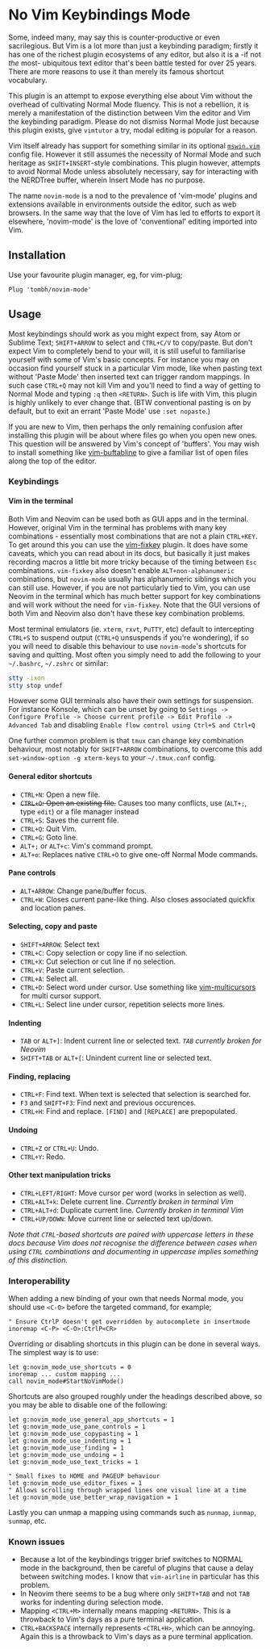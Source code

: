 #  No Vim Keybindings Mode

Some, indeed many, may say this is counter-productive or even sacrilegious. But Vim is a lot more than just a keybinding paradigm; firstly it has one of the richest plugin ecosystems of any editor, but also it is a -if not *the* most- ubiquitous text editor that's been battle tested for over 25 years. There are more reasons to use it than merely its famous shortcut vocabulary.

This plugin is an attempt to expose everything else about Vim without the overhead of cultivating Normal Mode fluency. This is not a rebellion, it is merely a manifestation of the distinction between Vim the editor and Vim the keybinding paradigm. Please do not dismiss Normal Mode just because this plugin exists, give `vimtutor` a try, modal editing is popular for a reason.

Vim itself already has support for something similar in its optional [`mswin.vim`](https://github.com/vim/vim/blob/master/runtime/mswin.vim) config file. However it still assumes the necessity of Normal Mode and such heritage as `SHIFT+INSERT`-style combinations. This plugin however, attempts to avoid Normal Mode unless absolutely necessary, say for interacting with the NERDTree buffer, wherein Insert Mode has no purpose.

The name `novim-mode` is a nod to the prevalence of 'vim-mode' plugins and extensions available in environments outside the editor, such as web browsers. In the same way that the love of Vim has led to efforts to export it elsewhere, 'novim-mode' is the love of 'conventional' editing imported into Vim.

## Installation

Use your favourite plugin manager, eg, for vim-plug;

`Plug 'tombh/novim-mode'`

## Usage

Most keybindings should work as you might expect from, say Atom or Sublime Text; `SHIFT+ARROW` to select and `CTRL+C/V` to copy/paste. But don't expect Vim to completely bend to your will, it is still useful to familiarise yourself with some of Vim's basic concepts. For instance you may on occasion find yourself stuck in a particular Vim mode, like when pasting text without 'Paste Mode' then inserted text can trigger random mappings. In such case `CTRL+Q` may not kill Vim and you'll need to find a way of getting to Normal Mode and typing `:q` then `<RETURN>`. Such is life with Vim, this plugin is highly unlikely to ever change that. (BTW conventional pasting is on by default, but to exit an errant 'Paste Mode' use `:set nopaste`.)

If you are new to Vim, then perhaps the only remaining confusion after installing this plugin will be about where files go when you open new ones. This question will be answered by Vim's concept of 'buffers'. You may wish to install something like [vim-buftabline](https://github.com/ap/vim-buftabline) to give a familiar list of open files along the top of the editor.

### Keybindings

#### Vim in the terminal
Both Vim and Neovim can be used both as GUI apps and in the terminal. However, original Vim in the terminal has problems with many key combinations - essentially most combinations that are not a plain `CTRL+KEY`. To get around this you can use the [vim-fixkey](https://github.com/drmikehenry/vim-fixkey) plugin. It does have some caveats, which you can read about in its docs, but basically it just makes recording macros a little bit more tricky because of the timing between `Esc` combinations. `vim-fixkey` also doesn't enable `ALT+non-alphanumeric` combinations, but `novim-mode` usually has alphanumeric siblings which you can still use. However, if you are not particularly tied to Vim, you can use Neovim in the terminal which has much better support for key combinations and will work without the  need for `vim-fixkey`. Note that the GUI versions of both Vim and Neovim also don't have these key combination problems.

Most terminal emulators (ie. `xterm`, `rxvt`, `PuTTY`, etc) default to intercepting `CTRL+S` to suspend output (`CTRL+Q` unsuspends if you're wondering), if so you will need to disable this behaviour to use `novim-mode`'s shortcuts for saving and quitting. Most often you simply need to add the following to your `~/.bashrc`, `~/.zshrc` or similar:

```sh
stty -ixon
stty stop undef
```

However some GUI terminals also have their own settings for suspension. For instance Konsole, which can be unset by going to `Settings -> Configure Profile -> Choose current profile -> Edit Profile -> Advanced Tab` and disabling `Enable flow control using Ctrl+S and Ctrl+Q`

One further common problem is that `tmux` can change key combination behaviour, most notably for `SHIFT+ARROW` combinations, to overcome this add `set-window-option -g xterm-keys` to your `~/.tmux.conf` config.

#### General editor shortcuts
  * `CTRL+N`: Open a new file.
  * ~~`CTRL+O`: Open an existing file.~~ Causes too many conflicts, use (`ALT+;`, type `edit`) or a file manager instead
  * `CTRL+S`: Saves the current file.
  * `CTRL+Q`: Quit Vim.
  * `CTRL+G`: Goto line.
  * `ALT+;` or `ALT+c`: Vim's command prompt.
  * `ALT+o`: Replaces native `CTRL+O` to give one-off Normal Mode commands.

#### Pane controls
  * `ALT+ARROW`: Change pane/buffer focus.
  * `CTRL+W`: Closes current pane-like thing. Also closes associated quickfix and location panes.

#### Selecting, copy and paste
  * `SHIFT+ARROW`: Select text
  * `CTRL+C`: Copy selection or copy line if no selection.
  * `CTRL+X`: Cut selection or cut line if no selection.
  * `CTRL+V`: Paste current selection.
  * `CTRL+A`: Select all.
  * `CTRL+D`: Select word under cursor. Use something like [vim-multicursors](https://github.com/terryma/vim-multiple-cursors) for multi cursor support.
  * `CTRL+L`: Select line under cursor, repetition selects more lines.

#### Indenting
  * `TAB` or `ALT+]`: Indent current line or selected text. _`TAB` currently broken for Neovim_
  * `SHIFT+TAB` or `ALT+[`: Unindent current line or selected text.

#### Finding, replacing
  * `CTRL+F`: Find text. When text is selected that selection is searched for.
  * `F3` and `SHIFT+F3`: Find next and previous occurences.
  * `CTRL+H`: Find and replace. `[FIND]` and `[REPLACE]` are prepopulated.

#### Undoing
  * `CTRL+Z` or `CTRL+U`: Undo.
  * `CTRL+Y`: Redo.

#### Other text manipulation tricks
  * `CTRL+LEFT/RIGHT`: Move cursor per word (works in selection as well).
  * `CTRL+ALT+k`: Delete current line. _Currently broken in terminal Vim_
  * `CTRL+ALT+d`: Duplicate current line. _Currently broken in terminal Vim_
  * `CTRL+UP/DOWN`: Move current line or selected text up/down.

_Note that `CTRL`-based shortcuts are paired with uppercase letters in these docs because
Vim does not recognise the difference between cases when using `CTRL` combinations and
documenting in uppercase implies something of this distinction._

### Interoperability
When adding a new binding of your own that needs Normal mode, you should use `<C-O>` before the targeted command, for example;
```vim
" Ensure CtrlP doesn't get overridden by autocomplete in insertmode
inoremap <C-P> <C-O>:CtrlP<CR>
```

Overriding or disabling shortcuts in this plugin can be done in several ways. The simplest way is to use:
```vim
let g:novim_mode_use_shortcuts = 0
inoremap ... custom mapping ...
call novim_mode#StartNoVimMode()
```

Shortcuts are also grouped roughly under the headings described above, so you may be able to disable one of the following:
```vim
let g:novim_mode_use_general_app_shortcuts = 1
let g:novim_mode_use_pane_controls = 1
let g:novim_mode_use_copypasting = 1
let g:novim_mode_use_indenting = 1
let g:novim_mode_use_finding = 1
let g:novim_mode_use_undoing = 1
let g:novim_mode_use_text_tricks = 1

" Small fixes to HOME and PAGEUP behaviour
let g:novim_mode_use_editor_fixes = 1
" Allows scrolling through wrapped lines one visual line at a time
let g:novim_mode_use_better_wrap_navigation = 1
```

Lastly you can unmap a mapping using commands such as `nunmap`, `iunmap`, `sunmap`, etc.

### Known issues
  * Because a lot of the keybindings trigger brief switches to NORMAL mode in the background, then be careful of plugins that cause a delay between switching modes. I know that `vim-airline` in particular has this problem.
  * In Neovim there seems to be a bug where only `SHIFT+TAB` and not `TAB` works for indenting during selection mode.
  * Mapping `<CTRL+M>` internally means mapping `<RETURN>`. This is a throwback to Vim's days as a pure terminal application.
  * `CTRL+BACKSPACE` internally represents `<CTRL+H>`, which can be annoying. Again this is a throwback to Vim's days as a pure terminal application.
